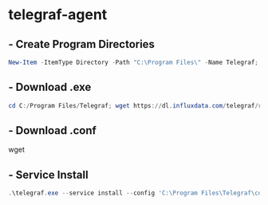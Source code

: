 # telegraf-agent

## - Create Program Directories
``` Powershell
New-Item -ItemType Directory -Path "C:\Program Files\" -Name Telegraf; New-Item -ItemType Directory -Path "C:\Program Files\Telegraf" -Name conf;
```

## - Download .exe
```Powershell
cd C:/Program Files/Telegraf; wget https://dl.influxdata.com/telegraf/releases/telegraf-1.30.0_windows_amd64.zip -UseBasicParsing -OutFile telegraf-1.30.0_windows_amd64.zip; Expand-Archive .\telegraf-nightly_windows_amd64.zip -DestinationPath 'C:\Program Files\Telegraf'
```

## - Download .conf
wget 

## - Service Install 
```Powershell
.\telegraf.exe --service install --config 'C:\Program Files\Telegraf\conf\telegraf.conf'
```
